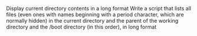 Display current directory contents in a long format
Write a script that lists all files (even ones with names beginning with a period character, which are normally hidden) in the current directory and the parent of the working directory and the /boot directory (in this order), in long format
